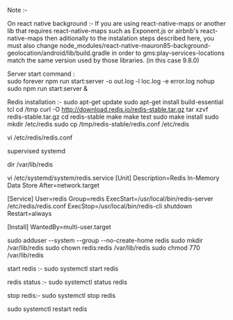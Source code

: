 Note :-

On react native background :-
If you are using react-native-maps or another lib that requires react-native-maps such as Exponent.js or airbnb's react-native-maps then aditionally to the instalation steps described here, you must also change node_modules/react-native-mauron85-background-geolocation/android/lib/build.gradle in order to gms:play-services-locations match the same version used by those libraries. (in this case 9.8.0)


Server start command :  
sudo forever npm run start:server -o out.log -l loc.log -e error.log
nohup sudo npm run start:server &

Redis installation :-
sudo apt-get update
sudo apt-get install build-essential tcl
cd /tmp
curl -O http://download.redis.io/redis-stable.tar.gz
tar xzvf redis-stable.tar.gz
cd redis-stable
make
make test
sudo make install
sudo mkdir /etc/redis
sudo cp /tmp/redis-stable/redis.conf /etc/redis

vi /etc/redis/redis.conf

supervised systemd

dir /var/lib/redis


vi /etc/systemd/system/redis.service
[Unit]
Description=Redis In-Memory Data Store
After=network.target

[Service]
User=redis
Group=redis
ExecStart=/usr/local/bin/redis-server /etc/redis/redis.conf
ExecStop=/usr/local/bin/redis-cli shutdown
Restart=always

[Install]
WantedBy=multi-user.target



sudo adduser --system --group --no-create-home redis
sudo mkdir /var/lib/redis
sudo chown redis:redis /var/lib/redis
sudo chmod 770 /var/lib/redis

start redis :-
sudo systemctl start redis

redis status :-
sudo systemctl status redis

stop redis:-
sudo systemctl stop redis

sudo systemctl restart redis
